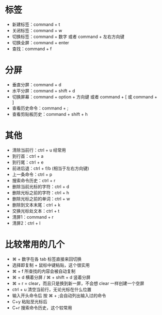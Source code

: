 # 标签
* 新建标签：command + t
* 关闭标签：command + w
* 切换标签：command + 数字 或者 command + 左右方向键
* 切换全屏：command + enter
* 查找：command + f

# 分屏
* 垂直分屏：command + d
* 水平分屏：command + shift + d
* 切换屏幕：command + option + 方向键 或者 command + [ 或 command + ]
* 查看历史命令：command + ;
* 查看剪贴板历史：command + shift + h

# 其他
* 清除当前行：ctrl + u 经常用
* 到行首：ctrl + a
* 到行尾：ctrl + e
* 前进后退：ctrl + f/b (相当于左右方向键)
* 上一条命令：ctrl + p
* 搜索命令历史：ctrl + r
* 删除当前光标的字符：ctrl + d
* 删除光标之前的字符：ctrl + h
* 删除光标之前的单词：ctrl + w
* 删除到文本末尾：ctrl + k
* 交换光标处文本：ctrl + t
* 清屏1：command + r
* 清屏2：ctrl + l

# 比较常用的几个
* ⌘ + 数字在各 tab 标签直接来回切换
* 选择即复制 + 鼠标中键粘贴，这个很实用
* ⌘ + f 所查找的内容会被自动复制
* ⌘ + d 横着分屏 / ⌘ + shift + d 竖着分屏
* ⌘ + r = clear，而且只是换到新一屏，不会想 clear 一样创建一个空屏
* ctrl + u 清空当前行，无论光标在什么位置
* 输入开头命令后 按 ⌘ + ;会自动列出输入过的命令
* C+y 粘贴至光标后
* C+r 搜索命令历史，这个较常用